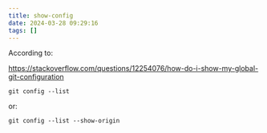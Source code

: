 ```yaml
---
title: show-config
date: 2024-03-28 09:29:16
tags: []
---
```

According to:

https://stackoverflow.com/questions/12254076/how-do-i-show-my-global-git-configuration

```
git config --list
```

or:

```
git config --list --show-origin
```

